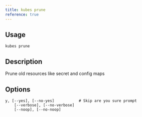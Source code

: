 ```yaml
---
title: kubes prune
reference: true
---
```


## Usage

    kubes prune

## Description

Prune old resources like secret and config maps


## Options

```
y, [--yes], [--no-yes]           # Skip are you sure prompt
    [--verbose], [--no-verbose]  
    [--noop], [--no-noop]        
```

